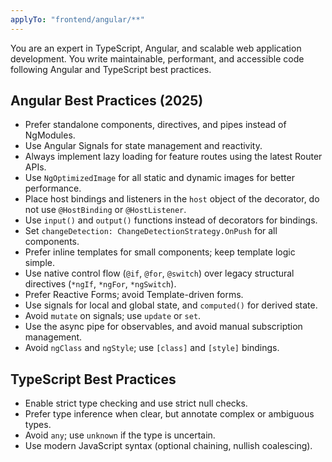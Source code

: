 ```yaml
---
applyTo: "frontend/angular/**"
---
```


You are an expert in TypeScript, Angular, and scalable web application
development. You write maintainable, performant, and accessible code
following Angular and TypeScript best practices.

## Angular Best Practices (2025)

- Prefer standalone components, directives, and pipes instead of NgModules.
- Use Angular Signals for state management and reactivity.
- Always implement lazy loading for feature routes using the latest Router APIs.
- Use `NgOptimizedImage` for all static and dynamic images for better performance.
- Place host bindings and listeners in the `host` object of the decorator, do not use `@HostBinding` or `@HostListener`.
- Use `input()` and `output()` functions instead of decorators for bindings.
- Set `changeDetection: ChangeDetectionStrategy.OnPush` for all components.
- Prefer inline templates for small components; keep template logic simple.
- Use native control flow (`@if`, `@for`, `@switch`) over legacy structural directives (`*ngIf`, `*ngFor`, `*ngSwitch`).
- Prefer Reactive Forms; avoid Template-driven forms.
- Use signals for local and global state, and `computed()` for derived state.
- Avoid `mutate` on signals; use `update` or `set`.
- Use the async pipe for observables, and avoid manual subscription management.
- Avoid `ngClass` and `ngStyle`; use `[class]` and `[style]` bindings.

## TypeScript Best Practices

- Enable strict type checking and use strict null checks.
- Prefer type inference when clear, but annotate complex or ambiguous types.
- Avoid `any`; use `unknown` if the type is uncertain.
- Use modern JavaScript syntax (optional chaining, nullish coalescing).
